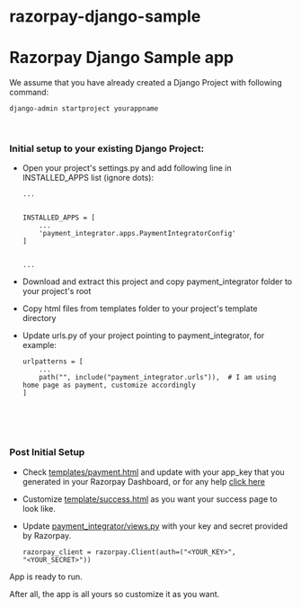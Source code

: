 # razorpay-django-sample
<h1>Razorpay Django Sample app</h1>

We assume that you have already created a Django Project with following command:
```
django-admin startproject yourappname
```

<br>

<h3>Initial setup to your existing Django Project:</h3>

- Open your project's settings.py and add following line in INSTALLED_APPS list (ignore dots):

	```
	...


	INSTALLED_APPS = [
		...
		'payment_integrator.apps.PaymentIntegratorConfig'
	]


	...
	``` 

- Download and extract this project and copy payment_integrator folder to your project's root
- Copy html files from templates folder to your project's template directory
- Update urls.py of your project pointing to payment_integrator, for example:
	
	```
	urlpatterns = [
		...
		path("", include("payment_integrator.urls")),  # I am using home page as payment, customize accordingly
	]
	```
	


<br/>
<br/><br/>
<h3>Post Initial Setup</h3>

- Check <a href="https://github.com/yashkoli44/razorpay-django-sample/blob/master/templates/payment.html">templates/payment.html<a> and update with your app_key that you generated in your Razorpay Dashboard, or for any help <a href="https://razorpay.com/docs/payment-gateway/server-integration/python/usage/#generate-api-key">click here</a>

- Customize <a href="https://github.com/yashkoli44/razorpay-django-sample/blob/master/templates/success.html">template/success.html</a> as you want your success page to look like.

- Update <a href="https://github.com/yashkoli44/razorpay-django-sample/blob/a21cc54cd4384023299b0b5004eed882e42cb16e/payment_integrator/views.py#L8">payment_integrator/views.py</a> with your key and secret provided by Razorpay.

	<code>razorpay_client = razorpay.Client(auth=("<YOUR_KEY>", "<YOUR_SECRET>"))</code>


App is ready to run.

After all, the app is all yours so customize it as you want.
